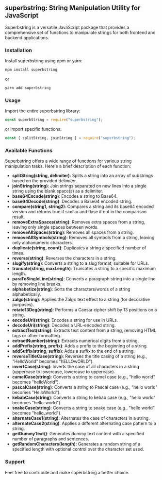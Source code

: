 ## superbstring: String Manipulation Utility for JavaScript

Superbstring is a versatile JavaScript package that provides a comprehensive set of functions to manipulate strings for both frontend and backend applications.

### Installation

Install superbstring using npm or yarn:

```bash
npm install superbstring
```

or

```bash
yarn add superbstring
```

### Usage

Import the entire superbstring library:

```javascript
const superbString = require("superbstring");
```

or import specific functions:

```javascript
const { splitString, joinString } = require("superbstring");
```

### Available Functions

Superbstring offers a wide range of functions for various string manipulation tasks. Here's a brief description of each function:

- **splitString(string, delimiter)**: Splits a string into an array of substrings based on the provided delimiter.
- **joinString(string)**: Join strings separated on new lines into a single string using the blank space(s) as a delimiter.
- **base64Encode(string)**: Encodes a string to Base64.
- **base64Decode(string)**: Decodes a Base64 encoded string.
- **compare(string1, string2)**: Compares a string and its base64 encoded version and returns true if similar and flase if not in the comparison result.
- **removeExtraSpaces(string)**: Removes extra spaces from a string, leaving only single spaces between words.
- **removeAllSpaces(string)**: Removes all spaces from a string.
- **removeAllSymbols(string)**: Removes all symbols from a string, leaving only alphanumeric characters.
- **duplicate(string, count)**: Duplicates a string a specified number of times.
- **reverse(string)**: Reverses the characters in a string.
- **slugify(string)**: Converts a string to a slug format, suitable for URLs.
- **truncate(string, maxLength)**: Truncates a string to a specific maximum length.
- **paraToSingleLine(string)**: Converts a paragraph string into a single line by removing line breaks.
- **alphabetize(string)**: Sorts the characters/words of a string alphabetically.
- **zalgo(string)**: Applies the Zalgo text effect to a string (for decorative purposes).
- **rotate13Deg(string)**: Performs a Caesar cipher shift by 13 positions on a string.
- **encodeUri(string)**: Encodes a string for use in URLs.
- **decodeUri(string)**: Decodes a URL-encoded string.
- **extractText(string)**: Extracts text content from a string, removing HTML tags or other formatting.
- **extractNumber(string)**: Extracts numerical digits from a string.
- **addPrefix(string, prefix)**: Adds a prefix to the beginning of a string.
- **addSuffix(string, suffix)**: Adds a suffix to the end of a string.
- **reverseTitleCase(string)**: Reverses the title casing of a string (e.g., "HelloWorld" becomes "hELLOwORLD").
- **invertCase(string)**: Inverts the case of all characters in a string (uppercase to lowercase, lowercase to uppercase).
- **camelCase(string)**: Converts a string to camel case (e.g., "hello world" becomes "helloWorld").
- **pascalCase(string)**: Converts a string to Pascal case (e.g., "hello world" becomes "HelloWorld").
- **kebabCase(string)**: Converts a string to kebab case (e.g., "hello world" becomes "hello-world").
- **snakeCase(string)**: Converts a string to snake case (e.g., "hello world" becomes "hello_world").
- **alternateCase1(string)**: Alternates the case of characters in a string.
- **alternateCase2(string)**: Applies a different alternating case pattern to a string.
- **getDummyText()**: Generates dummy text content with a specified number of paragraphs and sentences.
- **getRandomCharacters(length)**: Generates a random string of a specified length with optional control over the character set used.

### Support

Feel free to contribute and make superbstring a better choice.
